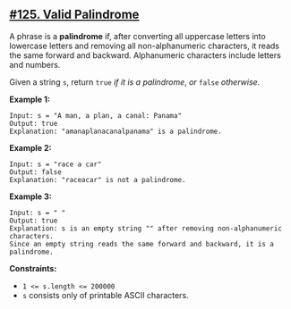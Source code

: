 ## [#125. Valid Palindrome](https://leetcode.com/problems/valid-palindrome)

A phrase is a **palindrome** if, after converting all uppercase letters into lowercase letters and removing all non-alphanumeric characters, it reads the same forward and backward. Alphanumeric characters include letters and numbers.

Given a string `s`, return `true` _if it is a palindrome_, _or_ `false` _otherwise_.

**Example 1:**
````
Input: s = "A man, a plan, a canal: Panama"
Output: true
Explanation: "amanaplanacanalpanama" is a palindrome.
````
**Example 2:**
````
Input: s = "race a car"
Output: false
Explanation: "raceacar" is not a palindrome.
````
**Example 3:**
````
Input: s = " "
Output: true
Explanation: s is an empty string "" after removing non-alphanumeric characters.
Since an empty string reads the same forward and backward, it is a palindrome.
````

**Constraints:**
* `1 <= s.length <= 200000`
* `s` consists only of printable ASCII characters.
